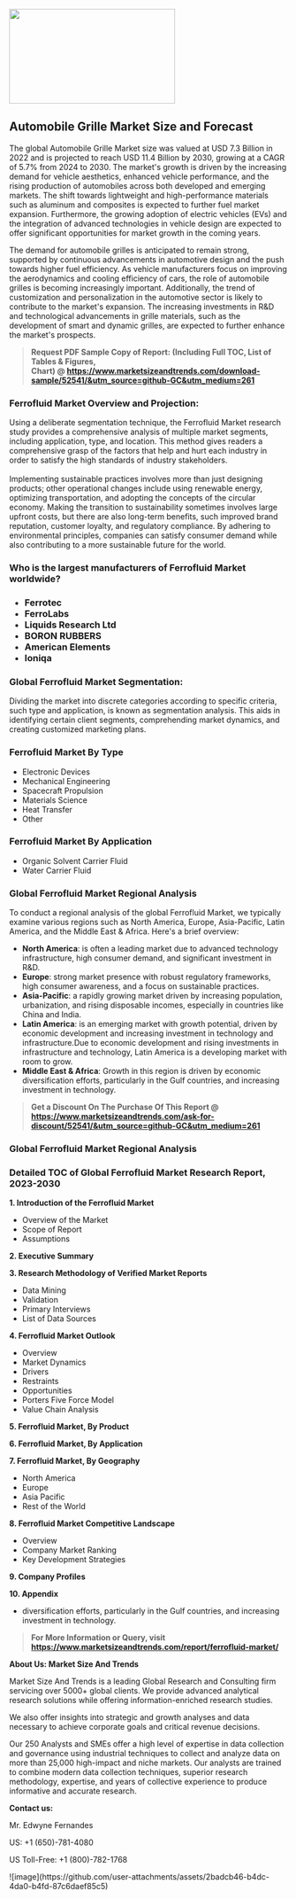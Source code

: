 <p><img class="alignnone size-medium wp-image-20088" src="https://ffe5etoiles.com/wp-content/uploads/2024/12/MST1-300x171.png" alt="" width="300" height="171" /></p><h2>Automobile Grille Market Size and Forecast</h2><p>The global Automobile Grille Market size was valued at USD 7.3 Billion in 2022 and is projected to reach USD 11.4 Billion by 2030, growing at a CAGR of 5.7% from 2024 to 2030. The market's growth is driven by the increasing demand for vehicle aesthetics, enhanced vehicle performance, and the rising production of automobiles across both developed and emerging markets. The shift towards lightweight and high-performance materials such as aluminum and composites is expected to further fuel market expansion. Furthermore, the growing adoption of electric vehicles (EVs) and the integration of advanced technologies in vehicle design are expected to offer significant opportunities for market growth in the coming years.</p><p>The demand for automobile grilles is anticipated to remain strong, supported by continuous advancements in automotive design and the push towards higher fuel efficiency. As vehicle manufacturers focus on improving the aerodynamics and cooling efficiency of cars, the role of automobile grilles is becoming increasingly important. Additionally, the trend of customization and personalization in the automotive sector is likely to contribute to the market's expansion. The increasing investments in R&D and technological advancements in grille materials, such as the development of smart and dynamic grilles, are expected to further enhance the market's prospects.</p></p><blockquote id="" class=""><strong>Request PDF Sample Copy of Report: (Including Full TOC, List of Tables &amp; Figures, Chart)&nbsp;@&nbsp;<strong><a href="https://www.marketsizeandtrends.com/download-sample/52541/&utm_source=github-GC&utm_medium=261" target="_blank">https://www.marketsizeandtrends.com/download-sample/52541/&utm_source=github-GC&utm_medium=261</a></strong></strong></blockquote><h3 id="" class="">Ferrofluid Market&nbsp;Overview and Projection:</h3><p id="" class="">Using a deliberate segmentation technique, the Ferrofluid Market research study provides a comprehensive analysis of multiple market segments, including application, type, and location. This method gives readers a comprehensive grasp of the factors that help and hurt each industry in order to satisfy the high standards of industry stakeholders. <br /> <br />Implementing sustainable practices involves more than just designing products; other operational changes include using renewable energy, optimizing transportation, and adopting the concepts of the circular economy. Making the transition to sustainability sometimes involves large upfront costs, but there are also long-term benefits, such improved brand reputation, customer loyalty, and regulatory compliance. By adhering to environmental principles, companies can satisfy consumer demand while also contributing to a more sustainable future for the world.</p><h3 id="" class="">Who is the largest manufacturers of&nbsp;Ferrofluid Market worldwide?</h3><h3 class=""><p><ul><li>Ferrotec </li><li> FerroLabs </li><li> Liquids Research Ltd </li><li> BORON RUBBERS </li><li> American Elements </li><li> Ioniqa</li></ul></p></h3><h3 id="" class="">Global&nbsp;Ferrofluid Market Segmentation:</h3><p id="" class="">Dividing the market into discrete categories according to specific criteria, such type and application, is known as segmentation analysis. This aids in identifying certain client segments, comprehending market dynamics, and creating customized marketing plans.</p><h3 id="" class="">Ferrofluid Market&nbsp;By Type</h3><p><p><ul><li>Electronic Devices </li><li> Mechanical Engineering </li><li> Spacecraft Propulsion </li><li> Materials Science </li><li> Heat Transfer </li><li> Other</p></li></ul></p></p><h3 id="" class="">Ferrofluid Market&nbsp;By Application</h3><p class=""><p><ul><li>Organic Solvent Carrier Fluid </li><li> Water Carrier Fluid</li></ul></p></p><h3 id="" class="">Global Ferrofluid Market Regional Analysis</h3><p id="" class="">To conduct a regional analysis of the global Ferrofluid Market, we typically examine various regions such as North America, Europe, Asia-Pacific, Latin America, and the Middle East &amp; Africa. Here's a brief overview:</p><ul><li><strong>North America</strong>: is often a leading market due to advanced technology infrastructure, high consumer demand, and significant investment in R&amp;D.</li><li><strong>Europe</strong>: strong market presence with robust regulatory frameworks, high consumer awareness, and a focus on sustainable practices.</li><li><strong>Asia-Pacific</strong>: a rapidly growing market driven by increasing population, urbanization, and rising disposable incomes, especially in countries like China and India.</li><li><strong>Latin America</strong>: is an emerging market with growth potential, driven by economic development and increasing investment in technology and infrastructure.Due to economic development and rising investments in infrastructure and technology, Latin America is a developing market with room to grow.</li><li><strong>Middle East &amp; Africa</strong>: Growth in this region is driven by economic diversification efforts, particularly in the Gulf countries, and increasing investment in technology.</li></ul><blockquote id="" class=""><strong>Get a Discount On The Purchase Of This Report @ <strong><a href="https://www.marketsizeandtrends.com/ask-for-discount/52541/&utm_source=github-GC&utm_medium=261" target="_blank">https://www.marketsizeandtrends.com/ask-for-discount/52541/&utm_source=github-GC&utm_medium=261</a></strong></strong></blockquote><h3 id="" class="">Global Ferrofluid Market Regional Analysis</h3><h3 id="" class="">Detailed TOC of Global Ferrofluid Market Research Report, 2023-2030</h3><p id="" class=""><strong>1. Introduction of the Ferrofluid Market</strong></p><ul><li>Overview of the Market</li><li>Scope of Report</li><li>Assumptions</li></ul><p id="" class=""><strong>2. Executive Summary</strong></p><p id="" class=""><strong>3. Research Methodology of Verified Market Reports</strong></p><ul><li>Data Mining</li><li>Validation</li><li>Primary Interviews</li><li>List of Data Sources</li></ul><p id="" class=""><strong>4. Ferrofluid Market Outlook</strong></p><ul><li>Overview</li><li>Market Dynamics</li><li>Drivers</li><li>Restraints</li><li>Opportunities</li><li>Porters Five Force Model</li><li>Value Chain Analysis</li></ul><p id="" class=""><strong>5. Ferrofluid Market, By Product</strong></p><p id="" class=""><strong>6. Ferrofluid Market, By Application</strong></p><p id="" class=""><strong>7. Ferrofluid Market, By Geography</strong></p><ul><li>North America</li><li>Europe</li><li>Asia Pacific</li><li>Rest of the World</li></ul><p id="" class=""><strong>8. Ferrofluid Market Competitive Landscape</strong></p><ul><li>Overview</li><li>Company Market Ranking</li><li>Key Development Strategies</li></ul><p id="" class=""><strong>9. Company Profiles</strong></p><p id="" class=""><strong>10. Appendix</strong></p><ul><li>diversification efforts, particularly in the Gulf countries, and increasing investment in technology.</li></ul><blockquote id="" class=""><strong>For More Information or Query, visit <strong><strong><a href="https://www.marketsizeandtrends.com/report/ferrofluid-market/" target="_blank">https://www.marketsizeandtrends.com/report/ferrofluid-market/</a></strong></strong></strong></blockquote><p id="" class=""><strong>About Us: Market Size And Trends</strong></p><p id="" class="">Market Size And Trends is a leading Global Research and Consulting firm servicing over 5000+ global clients. We provide advanced analytical research solutions while offering information-enriched research studies.</p><p id="" class="">We also offer insights into strategic and growth analyses and data necessary to achieve corporate goals and critical revenue decisions.</p><p id="" class="">Our 250 Analysts and SMEs offer a high level of expertise in data collection and governance using industrial techniques to collect and analyze data on more than 25,000 high-impact and niche markets. Our analysts are trained to combine modern data collection techniques, superior research methodology, expertise, and years of collective experience to produce informative and accurate research.</p><p id="" class=""><strong>Contact us:</strong></p><p id="" class="">Mr. Edwyne Fernandes</p><p id="" class="">US: +1 (650)-781-4080</p><p id="" class="">US Toll-Free: +1 (800)-782-1768</p>
![image](https://github.com/user-attachments/assets/2badcb46-b4dc-4da0-b4fd-87c6daef85c5)
